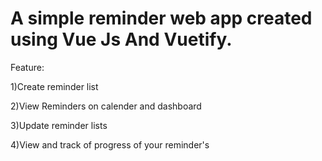 # A simple reminder web app created using Vue Js And Vuetify.

Feature:

1)Create reminder list 

2)View Reminders on calender and dashboard

3)Update reminder lists

4)View and track of progress of your reminder's


